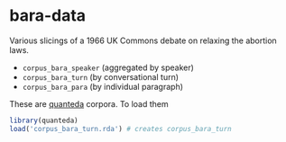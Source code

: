 # bara-data

Various slicings of a 1966 UK Commons debate on relaxing the abortion laws.

* `corpus_bara_speaker` (aggregated by speaker)
* `corpus_bara_turn` (by conversational turn)
* `corpus_bara_para` (by individual paragraph)

These are [quanteda](https://CRAN.R-project.org/package=quanteda) corpora.  To load them

```r
library(quanteda)
load('corpus_bara_turn.rda') # creates corpus_bara_turn
```
